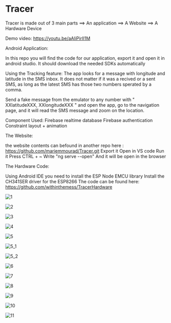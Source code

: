 # Tracer

Tracer is made out of 3 main parts
==> An application
==> A Website
==> A Hardware Device

Demo video: https://youtu.be/aAIiPirII1M

Android Application:

In this repo you will find the code for our application, export it and open it in android studio.
It should download the needed SDKs automatically
 
 Using the Tracking feature:
 The app looks for a message with longitude and latitude in the SMS inbox. 
 It does not matter if it was a recived or a sent SMS, as long as the latest SMS has those two numbers sperated by a comma.
 
 Send a fake message from the emulator to any number with "  XXlatitudeXXX, XXlongitudeXXX " 
 and open the app, go to the navigation page, and it will read the SMS message and zoom on the location.
 
 Component Used:
 Firebase realtime database
 Firebase authentication
 Constraint layout + animation
 
 
 
The Website: 

the website contents can befound in another repo here : https://github.com/mariemmourad/Tracer.git
Export it 
Open in VS code
Run it
Press CTRL + ~ 
Write "ng serve --open"
And it will be open in the browser


The Hardware Code:

Using Android IDE you need to install the ESP Node EMCU library 
Install the CH341SER driver for the ESP8266 
The code can be found here: https://github.com/withinthemess/TracerHardware




![1](https://user-images.githubusercontent.com/46242342/149631757-1577cb6b-72a5-4984-8645-87cd178d3299.png)

![2](https://user-images.githubusercontent.com/46242342/149631762-1596b1aa-2f22-44ae-abe8-a66deee2911d.png)

![3](https://user-images.githubusercontent.com/46242342/149631767-b0506cbd-f013-404c-82d6-f3ddf97d4359.png)

![4](https://user-images.githubusercontent.com/46242342/149631778-eed1e5e0-1055-4dad-8822-a081ede3a2ac.png)

![5](https://user-images.githubusercontent.com/46242342/149631782-e5d9341f-d563-4a5d-97f7-724690b46ff3.png)

![5_1](https://user-images.githubusercontent.com/46242342/149631788-2b61efeb-368e-46f9-b3ff-8493b643df58.png)

![5_2](https://user-images.githubusercontent.com/46242342/149631802-e9a7f6ac-eda6-4b93-952e-1ac7fa0e2cd3.png)

![6](https://user-images.githubusercontent.com/46242342/149631811-7e9d9b40-ca36-4bc8-b419-bd7e0cd28437.png)

![7](https://user-images.githubusercontent.com/46242342/149631817-02f14024-7376-4765-8908-68acf4b909fb.png)

![8](https://user-images.githubusercontent.com/46242342/149631822-d6137973-1779-4b55-a889-e511f300439f.png)

![9](https://user-images.githubusercontent.com/46242342/149631827-e61f8683-6ea5-4c4f-ab6c-05dfc0e87f28.png)

![10](https://user-images.githubusercontent.com/46242342/149631839-e6f8f7d1-d435-4612-a85c-f6c12d66f76a.png)

![11](https://user-images.githubusercontent.com/46242342/149631962-6d9c485d-e1c5-4ff4-ab3f-e5514b42e729.png)
